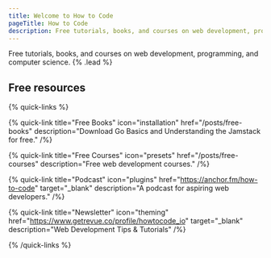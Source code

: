 ```yaml
---
title: Welcome to How to Code
pageTitle: How to Code
description: Free tutorials, books, and courses on web development, programming, and computer science.
---
```


Free tutorials, books, and courses on web development, programming, and computer science. {% .lead %}

## Free resources

{% quick-links %}

{% quick-link title="Free Books" icon="installation" href="/posts/free-books" description="Download Go Basics and Understanding the Jamstack for free." /%}

{% quick-link title="Free Courses" icon="presets" href="/posts/free-courses" description="Free web development courses." /%}

{% quick-link title="Podcast" icon="plugins" href="https://anchor.fm/how-to-code" target="_blank" description="A podcast for aspiring web developers." /%}

{% quick-link title="Newsletter" icon="theming" href="https://www.getrevue.co/profile/howtocode_io" target="_blank" description="Web Development Tips & Tutorials" /%}

{% /quick-links %}
